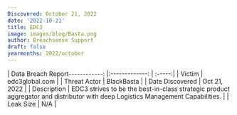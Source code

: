 ```yaml
---
Discovered: October 21, 2022
date: '2022-10-21'
title: EDC3
image: images/blog/Basta.png
author: Breachsense Support
draft: false
yearmonths: 2022/october
---
```


| Data Breach Report------------:     |:-------------:    | :-----:|
| Victim      | edc3global.com      | 
| Threat Actor      | BlackBasta      | 
| Date Discovered      | Oct 21, 2022      | 
| Description      | EDC3 strives to be the best-in-class strategic product aggregator and distributor with deep Logistics Management Capabilities.      | 
| Leak Size      | N/A      | 

